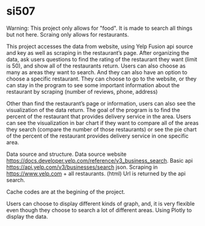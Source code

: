 # si507

Warning: This project only allows for "food". It is made to search all things but not here. Scraing only allows for restaurants. 


This project accesses the data from website, using Yelp Fusion api source and key	 as well as scraping in the restaurant’s page. After organizing the data, ask users questions to find the rating of the restaurant they want (limit is 50), and show all of the restaurants return. 
Users can also choose as many as areas they want to search. And they can also have an option to choose a specific restaurant. They can choose to go to the website, or they can stay in the program to see some important information about the restaurant by scraping (number of reviews, phone, address)

Other than find the restaurant’s page or information, users can also see the visualization of the data return. The goal of the program is to find the percent of the restaurant that provides delivery service in the area. Users can see the visualization in bar chart if they want to compare all of the areas they search (compare the number of those restaurants) or see the pie chart of the percent of the restaurant provides delivery service in one specific area.


Data source and structure. Data source website https://docs.developer.yelp.com/reference/v3_business_search. Basic api https://api.yelp.com/v3/businesses/search json. Scraping in https://www.yelp.com + all restaurants. (html) Url is returned by the api search.

Cache codes are at the begining of the project.

Users can choose to display different kinds of graph, and, it is very flexible even though they choose to search a lot of different areas. Using Plotly to display the data.
